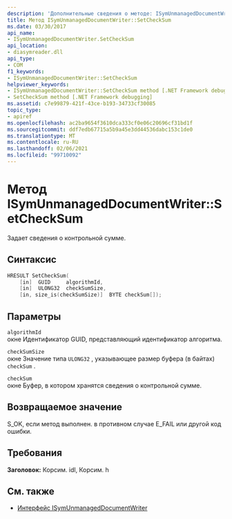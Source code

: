 ```yaml
---
description: 'Дополнительные сведения о методе: ISymUnmanagedDocumentWriter:: Сетчекксум'
title: Метод ISymUnmanagedDocumentWriter::SetCheckSum
ms.date: 03/30/2017
api_name:
- ISymUnmanagedDocumentWriter.SetCheckSum
api_location:
- diasymreader.dll
api_type:
- COM
f1_keywords:
- ISymUnmanagedDocumentWriter::SetCheckSum
helpviewer_keywords:
- ISymUnmanagedDocumentWriter::SetCheckSum method [.NET Framework debugging]
- SetCheckSum method [.NET Framework debugging]
ms.assetid: c7e99879-421f-43ce-b193-34733cf30085
topic_type:
- apiref
ms.openlocfilehash: ac2ba9654f3610dca333cf0e06c20696cf31bd1f
ms.sourcegitcommit: ddf7edb67715a5b9a45e3dd44536dabc153c1de0
ms.translationtype: MT
ms.contentlocale: ru-RU
ms.lasthandoff: 02/06/2021
ms.locfileid: "99710092"
---
```

# <a name="isymunmanageddocumentwritersetchecksum-method"></a>Метод ISymUnmanagedDocumentWriter::SetCheckSum

Задает сведения о контрольной сумме.  
  
## <a name="syntax"></a>Синтаксис  
  
```cpp  
HRESULT SetCheckSum(  
    [in]  GUID     algorithmId,  
    [in]  ULONG32  checkSumSize,  
    [in, size_is(checkSumSize)]  BYTE checkSum[]);  
```  
  
## <a name="parameters"></a>Параметры  

 `algorithmId`  
 окне Идентификатор GUID, представляющий идентификатор алгоритма.  
  
 `checkSumSize`  
 окне Значение типа `ULONG32` , указывающее размер буфера (в байтах) `checkSum` .  
  
 `checkSum`  
 окне Буфер, в котором хранятся сведения о контрольной сумме.  
  
## <a name="return-value"></a>Возвращаемое значение  

 S_OK, если метод выполнен. в противном случае E_FAIL или другой код ошибки.  
  
## <a name="requirements"></a>Требования  

 **Заголовок:** Корсим. idl, Корсим. h  
  
## <a name="see-also"></a>См. также

- [Интерфейс ISymUnmanagedDocumentWriter](isymunmanageddocumentwriter-interface.md)
